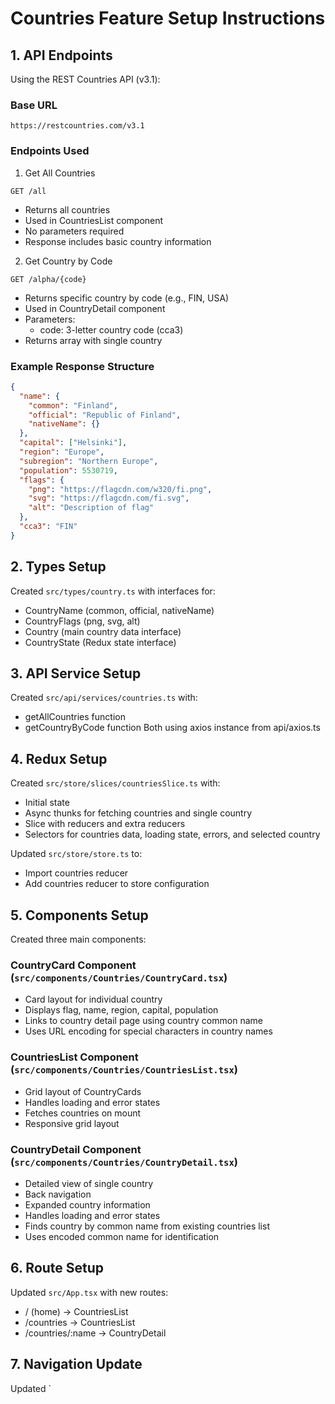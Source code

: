 # Countries Feature Setup Instructions

## 1. API Endpoints

Using the REST Countries API (v3.1):

### Base URL

```
https://restcountries.com/v3.1
```

### Endpoints Used

1. Get All Countries

```
GET /all
```

- Returns all countries
- Used in CountriesList component
- No parameters required
- Response includes basic country information

2. Get Country by Code

```
GET /alpha/{code}
```

- Returns specific country by code (e.g., FIN, USA)
- Used in CountryDetail component
- Parameters:
  - code: 3-letter country code (cca3)
- Returns array with single country

### Example Response Structure

```json
{
  "name": {
    "common": "Finland",
    "official": "Republic of Finland",
    "nativeName": {}
  },
  "capital": ["Helsinki"],
  "region": "Europe",
  "subregion": "Northern Europe",
  "population": 5530719,
  "flags": {
    "png": "https://flagcdn.com/w320/fi.png",
    "svg": "https://flagcdn.com/fi.svg",
    "alt": "Description of flag"
  },
  "cca3": "FIN"
}
```

## 2. Types Setup

Created `src/types/country.ts` with interfaces for:

- CountryName (common, official, nativeName)
- CountryFlags (png, svg, alt)
- Country (main country data interface)
- CountryState (Redux state interface)

## 3. API Service Setup

Created `src/api/services/countries.ts` with:

- getAllCountries function
- getCountryByCode function
  Both using axios instance from api/axios.ts

## 4. Redux Setup

Created `src/store/slices/countriesSlice.ts` with:

- Initial state
- Async thunks for fetching countries and single country
- Slice with reducers and extra reducers
- Selectors for countries data, loading state, errors, and selected country

Updated `src/store/store.ts` to:

- Import countries reducer
- Add countries reducer to store configuration

## 5. Components Setup

Created three main components:

### CountryCard Component (`src/components/Countries/CountryCard.tsx`)

- Card layout for individual country
- Displays flag, name, region, capital, population
- Links to country detail page using country common name
- Uses URL encoding for special characters in country names

### CountriesList Component (`src/components/Countries/CountriesList.tsx`)

- Grid layout of CountryCards
- Handles loading and error states
- Fetches countries on mount
- Responsive grid layout

### CountryDetail Component (`src/components/Countries/CountryDetail.tsx`)

- Detailed view of single country
- Back navigation
- Expanded country information
- Handles loading and error states
- Finds country by common name from existing countries list
- Uses encoded common name for identification

## 6. Route Setup

Updated `src/App.tsx` with new routes:

- / (home) -> CountriesList
- /countries -> CountriesList
- /countries/:name -> CountryDetail

## 7. Navigation Update

Updated `
